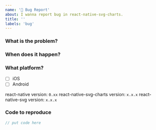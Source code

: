 ```yaml
---
name: '🐛 Bug Report'
about: I wanna report bug in react-native-svg-charts.
title: ''
labels: 'bug'
---
```


### What is the problem?

<!--
e.g
The XAxis doesn't render when supplied with ...
Something doesn't work when foo bar baz
-->

### When does it happen?

<!--
what actions are needed to reproduce the problem? e.g click a button?
-->

### What platform?

<!-- to select platform, replace "[ ]" with "[x]"  -->

-   [ ] iOS <!-- specific os version ? -->
-   [ ] Android <!-- specific os version ? -->

react-native version: `0.xx`
react-native-svg-charts version: `x.x.x`
react-native-svg version: `x.x.x`

### Code to reproduce

<!--
### 🚨Bug reports without reproducible code will be closed
This is due the fact, that maintainers do this in their free time and without reproducible code, it's very time consuming to find a culprit of a bug.
-->

<!--
> Preferably use https://snack.expo.io to share reproducible code.
-->

```javascript
// put code here
```

<!--
### Stacktrace (if crash)
```

```
-->
